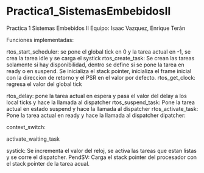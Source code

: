 # Practica1_SistemasEmbebidosII
Practica 1 Sistemas Embebidos II  Equipo: Isaac Vazquez, Enrique Terán 


Funciones implementadas:

rtos_start_scheduler:
se pone el global tick en 0 y la tarea actual en -1, se crea la tarea idle y se carga el systick
rtos_create_task:
Se crean las tareas solamente si hay disponibilidad, dentro se define si se pone la tarea en ready o en suspend.
Se inicializa el stack pointer, inicializa el frame inicial con la direccion de retorno y el PSR en el valor por defecto.
rtos_get_clock:
 regresa el valor del global tick
 
rtos_delay:
pone la tarea actual en espera y pasa el valor del delay a los local ticks y hace la llamada al dispatcher
rtos_suspend_task:
Pone la tarea actual en estado suspend y hace la llamada al dispatcher
rtos_activate_task:
Pone la tarea actual en ready y hace la llamada al dispatcher
dipatcher:

context_switch:

activate_waiting_task

systick:
Se incrementa el valor del reloj, se activa las tareas que estan listas y se corre el dispatcher.
PendSV:
Carga el stack pointer del procesador con el stack pointer de la tarea acual.

